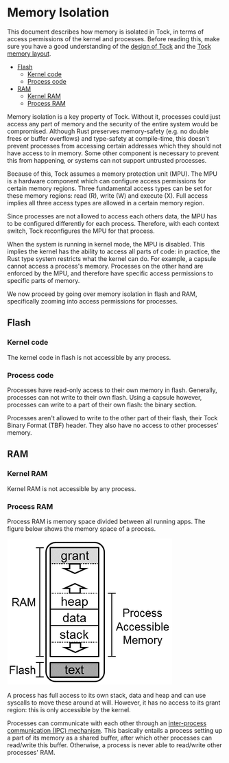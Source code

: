 Memory Isolation
=============

This document describes how memory is isolated in Tock, in terms of access
permissions of the kernel and processes.  Before reading this, make sure you
have a good understanding of the [design of Tock](Design.md) and the [Tock
memory layout](Memory_Layout.md).  <!-- npm i -g markdown-toc; markdown-toc -i
Memory_Layout.md -->

<!-- toc -->

- [Flash](#flash)
  * [Kernel code](#kernel-code)
  * [Process code](#process-code)
- [RAM](#ram)
  * [Kernel RAM](#kernel-ram)
  * [Process RAM](#process-ram)

<!-- tocstop -->


Memory isolation is a key property of Tock. Without it, processes could just
access any part of memory and the security of the entire system would be
compromised. Although Rust preserves memory-safety (e.g. no double frees or
buffer overflows) and type-safety at compile-time, this doesn't prevent
processes from accessing certain addresses which they should not have access to
in memory. Some other component is necessary to prevent this from happening, or
systems can not support untrusted processes.

Because of this, Tock assumes a memory protection unit (MPU). The MPU is a
hardware component which can configure access permissions for certain memory
regions. Three fundamental access types can be set for these memory regions:
read (R), write (W) and execute (X). Full access implies all three access types
are allowed in a certain memory region. 

Since processes are not allowed to access each others data, the MPU has to be
configured differently for each process. Therefore, with each context switch,
Tock reconfigures the MPU for that process. 

When the system is running in kernel mode, the MPU is disabled. This implies
the kernel has the ability to access all parts of code: in practice, the Rust
type system restricts what the kernel can do. For example, a capsule cannot
access a process's memory. Processes on the other hand are enforced by the MPU,
and therefore have specific access permissions to specific parts of memory.

We now proceed by going over memory isolation in flash and RAM, specifically
zooming into access permissions for processes.

## Flash
### Kernel code

The kernel code in flash is not accessible by any process. 

### Process code

Processes have read-only access to their own memory in flash. Generally,
processes can not write to their own flash. Using a capsule however, processes
can write to a part of their own flash: the binary section. 

Processes aren't allowed to write to the other part of their flash, their Tock
Binary Format (TBF) header. They also have no access to other processes'
memory.

## RAM

### Kernel RAM

Kernel RAM is not accessible by any process.

### Process RAM

Process RAM is memory space divided between all running apps. The figure below
shows the memory space of a process.

![Process' RAM](processram.png)

A process has full access to its own stack, data and heap and can use syscalls
to move these around at will. However, it has no access to its grant region:
this is only accessible by the kernel. 

Processes can communicate with each other through an [inter-process
communication (IPC) mechanism](doc/tutorials/05_ipc.md). This basically entails
a process setting up a part of its memory as a shared buffer, after which other
processes can read/write this buffer. Otherwise, a process is never able to
read/write other processes' RAM.
